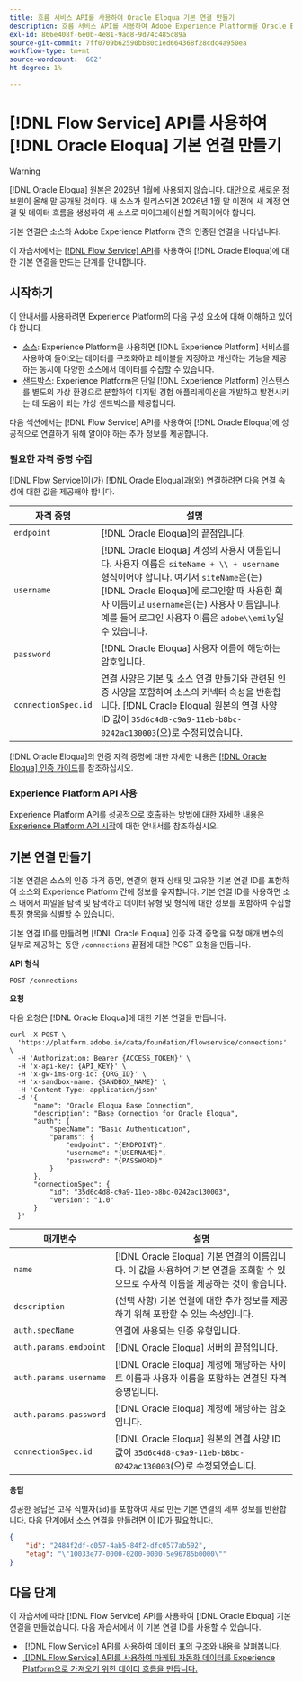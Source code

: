 ```yaml
---
title: 흐름 서비스 API를 사용하여 Oracle Eloqua 기본 연결 만들기
description: 흐름 서비스 API를 사용하여 Adobe Experience Platform을 Oracle Eloqua에 연결하는 방법을 알아봅니다.
exl-id: 866e408f-6e0b-4e81-9ad8-9d74c485c89a
source-git-commit: 7ff0709b62590bb80c1ed664368f28cdc4a950ea
workflow-type: tm+mt
source-wordcount: '602'
ht-degree: 1%

---
```


# [!DNL Flow Service] API를 사용하여 [!DNL Oracle Eloqua] 기본 연결 만들기

>[!WARNING]
>
>[!DNL Oracle Eloqua] 원본은 2026년 1월에 사용되지 않습니다. 대안으로 새로운 정보원이 올해 말 공개될 것이다. 새 소스가 릴리스되면 2026년 1월 말 이전에 새 계정 연결 및 데이터 흐름을 생성하여 새 소스로 마이그레이션할 계획이어야 합니다.

기본 연결은 소스와 Adobe Experience Platform 간의 인증된 연결을 나타냅니다.

이 자습서에서는 [[!DNL Flow Service] API](https://www.adobe.io/experience-platform-apis/references/flow-service/)를 사용하여 [!DNL Oracle Eloqua]에 대한 기본 연결을 만드는 단계를 안내합니다.

## 시작하기

이 안내서를 사용하려면 Experience Platform의 다음 구성 요소에 대해 이해하고 있어야 합니다.

* [소스](../../../../home.md): Experience Platform을 사용하면 [!DNL Experience Platform] 서비스를 사용하여 들어오는 데이터를 구조화하고 레이블을 지정하고 개선하는 기능을 제공하는 동시에 다양한 소스에서 데이터를 수집할 수 있습니다.
* [샌드박스](../../../../../sandboxes/home.md): Experience Platform은 단일 [!DNL Experience Platform] 인스턴스를 별도의 가상 환경으로 분할하여 디지털 경험 애플리케이션을 개발하고 발전시키는 데 도움이 되는 가상 샌드박스를 제공합니다.

다음 섹션에서는 [!DNL Flow Service] API를 사용하여 [!DNL Oracle Eloqua]에 성공적으로 연결하기 위해 알아야 하는 추가 정보를 제공합니다.

### 필요한 자격 증명 수집

[!DNL Flow Service]이(가) [!DNL Oracle Eloqua]과(와) 연결하려면 다음 연결 속성에 대한 값을 제공해야 합니다.

| 자격 증명 | 설명 |
| --- | --- |
| `endpoint` | [!DNL Oracle Eloqua]의 끝점입니다. |
| `username` | [!DNL Oracle Eloqua] 계정의 사용자 이름입니다. 사용자 이름은 `siteName + \\ + username` 형식이어야 합니다. 여기서 `siteName`은(는) [!DNL Oracle Eloqua]에 로그인할 때 사용한 회사 이름이고 `username`은(는) 사용자 이름입니다. 예를 들어 로그인 사용자 이름은 `adobe\\emily`일 수 있습니다. |
| `password` | [!DNL Oracle Eloqua] 사용자 이름에 해당하는 암호입니다. |
| `connectionSpec.id` | 연결 사양은 기본 및 소스 연결 만들기와 관련된 인증 사양을 포함하여 소스의 커넥터 속성을 반환합니다. [!DNL Oracle Eloqua] 원본의 연결 사양 ID 값이 `35d6c4d8-c9a9-11eb-b8bc-0242ac130003`(으)로 수정되었습니다. |

[!DNL Oracle Eloqua]의 인증 자격 증명에 대한 자세한 내용은 [[!DNL Oracle Eloqua] 인증 가이드](https://docs.oracle.com/en/cloud/saas/marketing/eloqua-rest-api/Authentication_Basic.html)를 참조하십시오.

### Experience Platform API 사용

Experience Platform API를 성공적으로 호출하는 방법에 대한 자세한 내용은 [Experience Platform API 시작](../../../../../landing/api-guide.md)에 대한 안내서를 참조하십시오.

## 기본 연결 만들기

기본 연결은 소스의 인증 자격 증명, 연결의 현재 상태 및 고유한 기본 연결 ID를 포함하여 소스와 Experience Platform 간에 정보를 유지합니다. 기본 연결 ID를 사용하면 소스 내에서 파일을 탐색 및 탐색하고 데이터 유형 및 형식에 대한 정보를 포함하여 수집할 특정 항목을 식별할 수 있습니다.

기본 연결 ID를 만들려면 [!DNL Oracle Eloqua] 인증 자격 증명을 요청 매개 변수의 일부로 제공하는 동안 `/connections` 끝점에 대한 POST 요청을 만듭니다.

**API 형식**

```https
POST /connections
```

**요청**

다음 요청은 [!DNL Oracle Eloqua]에 대한 기본 연결을 만듭니다.

```shell
curl -X POST \
  'https://platform.adobe.io/data/foundation/flowservice/connections' \
  -H 'Authorization: Bearer {ACCESS_TOKEN}' \
  -H 'x-api-key: {API_KEY}' \
  -H 'x-gw-ims-org-id: {ORG_ID}' \
  -H 'x-sandbox-name: {SANDBOX_NAME}' \
  -H 'Content-Type: application/json'
  -d '{
      "name": "Oracle Eloqua Base Connection",
      "description": "Base Connection for Oracle Eloqua",
      "auth": {
          "specName": "Basic Authentication",
          "params": {
              "endpoint": "{ENDPOINT}",
              "username": "{USERNAME}",
              "password": "{PASSWORD}"
          }
      },
      "connectionSpec": {
          "id": "35d6c4d8-c9a9-11eb-b8bc-0242ac130003",
          "version": "1.0"
      }
  }'
```

| 매개변수 | 설명 |
| --- | --- |
| `name` | [!DNL Oracle Eloqua] 기본 연결의 이름입니다. 이 값을 사용하여 기본 연결을 조회할 수 있으므로 수사적 이름을 제공하는 것이 좋습니다. |
| `description` | (선택 사항) 기본 연결에 대한 추가 정보를 제공하기 위해 포함할 수 있는 속성입니다. |
| `auth.specName` | 연결에 사용되는 인증 유형입니다. |
| `auth.params.endpoint` | [!DNL Oracle Eloqua] 서버의 끝점입니다. |
| `auth.params.username` | [!DNL Oracle Eloqua] 계정에 해당하는 사이트 이름과 사용자 이름을 포함하는 연결된 자격 증명입니다. |
| `auth.params.password` | [!DNL Oracle Eloqua] 계정에 해당하는 암호입니다. |
| `connectionSpec.id` | [!DNL Oracle Eloqua] 원본의 연결 사양 ID 값이 `35d6c4d8-c9a9-11eb-b8bc-0242ac130003`(으)로 수정되었습니다. |

**응답**

성공한 응답은 고유 식별자(`id`)를 포함하여 새로 만든 기본 연결의 세부 정보를 반환합니다. 다음 단계에서 소스 연결을 만들려면 이 ID가 필요합니다.

```json
{
    "id": "2484f2df-c057-4ab5-84f2-dfc0577ab592",
    "etag": "\"10033e77-0000-0200-0000-5e96785b0000\""
}
```

## 다음 단계

이 자습서에 따라 [!DNL Flow Service] API를 사용하여 [!DNL Oracle Eloqua] 기본 연결을 만들었습니다. 다음 자습서에서 이 기본 연결 ID를 사용할 수 있습니다.

* [&#x200B; [!DNL Flow Service] API를 사용하여 데이터 표의 구조와 내용을 살펴봅니다.](../../explore/tabular.md)
* [&#x200B; [!DNL Flow Service] API를 사용하여 마케팅 자동화 데이터를 Experience Platform으로 가져오기 위한 데이터 흐름을 만듭니다.](../../collect/marketing-automation.md)
